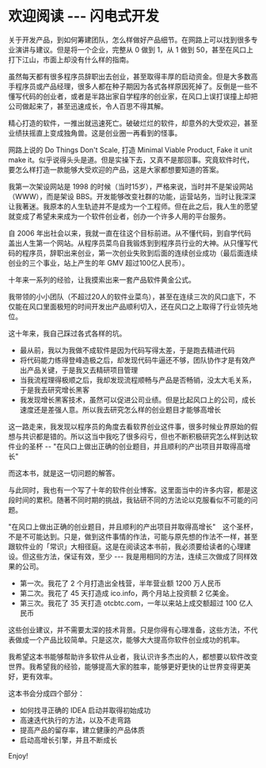 # 欢迎阅读 --- 闪电式开发

关于开发产品，到如何筹建团队，怎么样做好产品细节。在网路上可以找到很多专业演讲与建议。但是将一个企业，完整从 0 做到 1，从 1 做到 50，甚至在风口上打下江山，市面上却没有什么样的指南。

虽然每天都有很多程序员辞职出去创业，甚至取得丰厚的启动资金。但是大多数高手程序员或产品经理，很多人都在种子期因为各式各样原因死掉了。反倒是一些不懂写代码的创业者，或者是半路出家自学程序的创业家，在风口上误打误撞上却把公司做起来了，甚至迅速成长，令人百思不得其解。

精心打造的软件，一推出就迅速死亡。破破烂烂的软件，却意外的大受欢迎，甚至业绩扶摇直上变成独角兽。这是创业圈一再看到的怪事。

网路上说的 Do Things Don't Scale, 打造 Minimal Viable Product, Fake it unit make it。似乎说得头头是道。但是实操下去，又真不是那回事。究竟软件时代，要怎么样打造一款能够大受欢迎的产品，这是大家都想要知道的答案。

我第一次架设网站是 1998 的时候（当时15岁），严格来说，当时并不是架设网站（WWW），而是架设 BBS。开发能够改变社群的功能，运营站务，当时让我深深让我著迷。我原本的人生轨迹并不是成为一个工程师。但在此之后，我人生的愿望就变成了希望未来成为一个软件创业者，创办一个许多人用的平台服务。

自 2006 年出社会以来，我就一直在往这个目标前进。从不懂代码，到自学代码盖出人生第一个网站。从程序员菜鸟自我锻炼到到程序员行业的大神。从只懂写代码的程序员，辞职出来创业，第一次创业失败到后面的连续创业成功（最后面连续创业的三个事业，站上产生的年 GMV 超过100亿人民币）。

十年来一系列的经验，让我摸索出来一套产品软件黄金公式。

我带领的小小团队（不超过20人的软件业菜鸟），甚至在连续三次的风口底下，不仅能在风口里面极短的时间开发出产品顺利切入，还在风口之上取得了行业领先地位。

这十年来，我自己踩过各式各样的坑。

* 最从前，我以为我做不成软件是因为代码写得太差，于是跑去精进代码
* 将代码能力练得登峰造极之后，却发现代码牛逼还不够，团队协作才是有效产出产品关键，于是我又去精研项目管理
* 当我流程理得极顺之后，我却发现流程顺畅与产品是否畅销，没太大毛关系，于是我去研究增长黑客
* 我发现增长黑客技术，虽然可以促进公司业绩。但是比起风口上的公司，成长速度还是差强人意。所以我去研究怎么样的创业题目才能够高增长

这一路走来，我发现以程序员的角度去看软界创业这件事，很多时候业界原始的假想与共识都是错的。所以这当中我吃了很多闷亏，但也不断积极研究怎么样到达软件业的圣杯 -- "在风口上做出正确的创业题目，并且顺利的产出项目并取得高增长"

而这本书，就是这一切问题的解答。

与此同时，我也有一个写了十年的软件创业博客。这里面当中的许多内容，都是这段时间的累积。随著不同时期的挑战，我钻研不同的方法论以克服看似不可能的问题。

"在风口上做出正确的创业题目，并且顺利的产出项目并取得高增长"　这个圣杯，不是不可能达到。只是，做到这件事情的作法，可能与原先想的作法不一样，甚至跟软件业的「常识」大相径庭。这是在阅读这本书前，我必须要给读者的心理建设。但这些方法，保证有效，至少 --- 我是用相同的方法，连续三次做成了同样效果的公司。

* 第一次。我花了 2 个月打造出全栈营，半年营业额 1200 万人民币
* 第二次。我花了 45 天打造成 ico.info，两个月站上投资额 2 亿美金。
* 第三次。我花了 35 天打造 otcbtc.com，一年以来站上成交额超过 100 亿人民币

这些创业建议，并不需要太深的技术背景。只是你得有心理准备，这些方法，不代表做成一个产品比较简单。只是这次，能够大大提高你软件创业成功的机率。

我希望这本书能够帮助许多软件从业者，我认识许多杰出的人，都想要以软件改变世界。我希望我的经验，能够提高大家的胜率，能够更好更快的让世界变得更美好，更有效率。

这本书会分成四个部分：

* 如何找寻正确的 IDEA 启动并取得初始成功
* 高速迭代执行的方法，以及不走弯路
* 提高产品的留存率，建立健康的产品体质
* 启动高增长引擎，并且不断成长

Enjoy!
